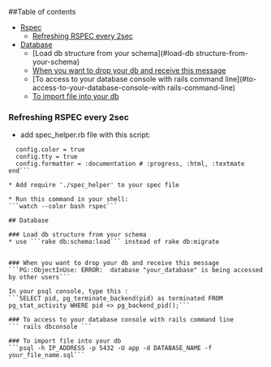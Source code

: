 ##Table of contents

* [Rspec](#rspec)
	* [Refreshing RSPEC every 2sec](#refreshing-rspec-every-2sec)
* [Database](#database)
	* [Load db structure from your schema](#load-db structure-from-your-schema)
	* [When you want to drop your db and receive this message](#when-you-want-to-drop-your-db-and-receive-this-message)
	* [To access to your database console with rails command line](#to-access-to-your-database-console-with rails-command-line)
	* [To import file into your db](#to-import-file-into-your-db)
	
### Refreshing RSPEC every 2sec

* add spec_helper.rb file with this script:
```RSpec.configure do |config|
  config.color = true
  config.tty = true
  config.formatter = :documentation # :progress, :html, :textmate
end```

* Add require './spec_helper' to your spec file

* Run this command in your shell:
```watch --color bash rspec```

## Database

### Load db structure from your schema
* use ```rake db:schema:load``` instead of rake db:migrate  


### When you want to drop your db and receive this message
```PG::ObjectInUse: ERROR:  database "your_database" is being accessed by other users```

In your psql console, type this :
```SELECT pid, pg_terminate_backend(pid) as terminated FROM pg_stat_activity WHERE pid <> pg_backend_pid();```

### To access to your database console with rails command line
``` rails dbconsole ```

### To import file into your db
```psql -h IP_ADDRESS -p 5432 -U app -d DATABASE_NAME -f your_file_name.sql```